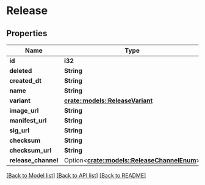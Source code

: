# Release

## Properties

Name | Type | Description | Notes
------------ | ------------- | ------------- | -------------
**id** | **i32** |  | [readonly]
**deleted** | **String** |  | [readonly]
**created_dt** | **String** |  | [readonly]
**name** | **String** |  | 
**variant** | [**crate::models::ReleaseVariant**](ReleaseVariant.md) |  | 
**image_url** | **String** |  | 
**manifest_url** | **String** |  | 
**sig_url** | **String** |  | 
**checksum** | **String** |  | 
**checksum_url** | **String** |  | 
**release_channel** | Option<[**crate::models::ReleaseChannelEnum**](ReleaseChannelEnum.md)> |  | [optional]

[[Back to Model list]](../README.md#documentation-for-models) [[Back to API list]](../README.md#documentation-for-api-endpoints) [[Back to README]](../README.md)


